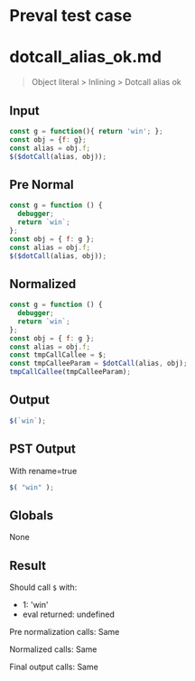 # Preval test case

# dotcall_alias_ok.md

> Object literal > Inlining > Dotcall alias ok
>
>

## Input

`````js filename=intro
const g = function(){ return 'win'; };
const obj = {f: g};
const alias = obj.f;
$($dotCall(alias, obj));
`````

## Pre Normal


`````js filename=intro
const g = function () {
  debugger;
  return `win`;
};
const obj = { f: g };
const alias = obj.f;
$($dotCall(alias, obj));
`````

## Normalized


`````js filename=intro
const g = function () {
  debugger;
  return `win`;
};
const obj = { f: g };
const alias = obj.f;
const tmpCallCallee = $;
const tmpCalleeParam = $dotCall(alias, obj);
tmpCallCallee(tmpCalleeParam);
`````

## Output


`````js filename=intro
$(`win`);
`````

## PST Output

With rename=true

`````js filename=intro
$( "win" );
`````

## Globals

None

## Result

Should call `$` with:
 - 1: 'win'
 - eval returned: undefined

Pre normalization calls: Same

Normalized calls: Same

Final output calls: Same
